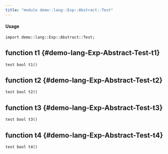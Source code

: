 ```yaml
---
title: "module demo::lang::Exp::Abstract::Test"
---
```


#### Usage

`import demo::lang::Exp::Abstract::Test;`


## function t1 {#demo-lang-Exp-Abstract-Test-t1}

```rascal
test bool t1()

```

## function t2 {#demo-lang-Exp-Abstract-Test-t2}

```rascal
test bool t2()

```

## function t3 {#demo-lang-Exp-Abstract-Test-t3}

```rascal
test bool t3()

```

## function t4 {#demo-lang-Exp-Abstract-Test-t4}

```rascal
test bool t4()

```

